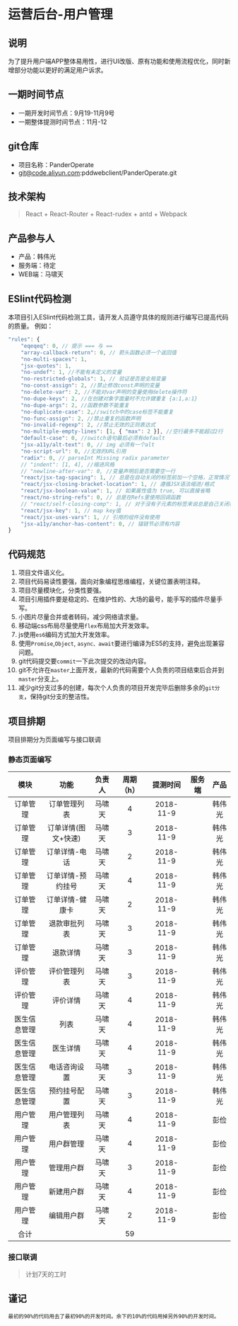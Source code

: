 # 运营后台-用户管理


## 说明
为了提升用户端APP整体易用性，进行UI改版、原有功能和使用流程优化，同时新增部分功能以更好的满足用户诉求。

## 一期时间节点
- 一期开发时间节点：9月19-11月9号
- 一期整体提测时间节点：11月-12

## git仓库
- 项目名称：PanderOperate
- git@code.aliyun.com:pddwebclient/PanderOperate.git

## 技术架构
> React + React-Router + React-rudex + antd + Webpack

## 产品参与人
- 产品：韩伟光
- 服务端：待定
- WEB端：马啸天

## ESlint代码检测
本项目引入ESlint代码检测工具，请开发人员遵守具体的规则进行编写已提高代码的质量。
例如：

```javascript
"rules": {
    "eqeqeq": 0, // 提示 === 与 ==
    "array-callback-return": 0, // 箭头函数必须一个返回值
    "no-multi-spaces": 1,
    "jsx-quotes": 1,
    "no-undef": 1, //不能有未定义的变量
    "no-restricted-globals": 1, // 验证是否是全局变量
    "no-const-assign": 2, //禁止修改const声明的变量
    "no-delete-var": 2, //不能对var声明的变量使用delete操作符
    "no-dupe-keys": 2, //在创建对象字面量时不允许键重复 {a:1,a:1}
    "no-dupe-args": 2, //函数参数不能重复
    "no-duplicate-case": 2,//switch中的case标签不能重复
    "no-func-assign": 2, //禁止重复的函数声明
    "no-invalid-regexp": 2, //禁止无效的正则表达式
    "no-multiple-empty-lines": [1, { "max": 2 }], //空行最多不能超过2行
    "default-case": 0, //switch语句最后必须有default
    "jsx-a11y/alt-text": 0, // img 必须有一个alt
    "no-script-url": 0, //无效的URL引用
    "radix": 0, // parseInt Missing radix parameter
    // "indent": [1, 4], //缩进风格
    // "newline-after-var": 0, //变量声明后是否需要空一行
    "react/jsx-tag-spacing": 1, // 总是在自动关闭的标签前加一个空格，正常情况下也不需要换行
    "react/jsx-closing-bracket-location": 1, // 遵循JSX语法缩进/格式
    "react/jsx-boolean-value": 1, // 如果属性值为 true, 可以直接省略
    "react/no-string-refs": 0, // 总是在Refs里使用回调函数
    // "react/self-closing-comp": 1, // 对于没有子元素的标签来说总是自己关闭标签
    "react/jsx-key": 1, // map key值
    "react/jsx-uses-vars": 1, // 引用的组件没有使用
    "jsx-a11y/anchor-has-content": 0, // 锚链节必须有内容
}
```

## 代码规范
1. 项目文件语义化。
2. 项目代码易读性要强，面向对象编程思维编程，关键位置表明注释。
3. 项目尽量模块化，分类性要强。
4. 项目引用插件要是稳定的、在维护性的、大场的最号，能手写的插件尽量手写。
5. 小图片尽量合并或者转码，减少网络请求量。
6. 移动端css布局尽量使用`flex`布局加大开发效率。
7. js使用`es6`编码方式加大开发效率。
8. 使用`Promise`,`Object`, `async、await`要进行编译为ES5的支持，避免出现兼容问题。
9. git代码提交要`commit`一下此次提交的改动内容。
10. git不允许在`master`上面开发，最新的代码需要个人负责的项目结束后合并到`master`分支上。
11. 减少git分支过多的创建，每次个人负责的项目开发完毕后删除多余的`git分支`，保持git分支的整洁性。

## 项目排期
项目排期分为页面编写与接口联调

### 静态页面编写
| 模块 | 功能 | 负责人 | 周期（h）| 提测时间 | 服务端 | 产品 |
| :--: | :--: | :--: | :--: | :--: | :--: | :--: |
| 订单管理 | 订单管理列表 | 马啸天 | 4 | 2018-11-9 |  | 韩伟光 |
| 订单管理 | 订单详情(图文+快速) | 马啸天 | 3 | 2018-11-9 |  | 韩伟光 |
| 订单管理 | 订单详情-电话 | 马啸天 | 2 | 2018-11-9 |  | 韩伟光 |
| 订单管理 | 订单详情-预约挂号 | 马啸天 | 4 | 2018-11-9 |  | 韩伟光 |
| 订单管理 | 订单详情-健康卡 | 马啸天 | 2 | 2018-11-9 |  | 韩伟光 |
| 订单管理 | 退款审批列表 | 马啸天 | 3 | 2018-11-9 |  | 韩伟光 |
| 订单管理 | 退款详情 | 马啸天 | 3 | 2018-11-9 |  | 韩伟光 |
| 评价管理 | 评价管理列表 | 马啸天 | 3 | 2018-11-9 |  | 韩伟光 |
| 评价管理 | 评价详情 | 马啸天 | 4 | 2018-11-9 |  | 韩伟光 |
| 医生信息管理 | 列表 | 马啸天 | 4 | 2018-11-9 |  | 韩伟光 |
| 医生信息管理 | 医生详情 | 马啸天 | 4 | 2018-11-9 |  | 韩伟光 |
| 医生信息管理 | 电话咨询设置 | 马啸天 | 3 | 2018-11-9 |  | 韩伟光 |
| 医生信息管理 | 预约挂号配置 | 马啸天 | 3 | 2018-11-9 |  | 韩伟光 |
| 用户管理 | 用户管理列表 | 马啸天 | 4 | 2018-11-9 |  | 彭俭 |
| 用户管理 | 用户群管理 | 马啸天 | 4 | 2018-11-9 |  | 彭俭 |
| 用户管理 | 管理用户群 | 马啸天 | 3 | 2018-11-9 |  | 彭俭 |
| 用户管理 | 新建用户群 | 马啸天 | 4 | 2018-11-9 |  | 彭俭 |
| 用户管理 | 编辑用户群 | 马啸天 | 2 | 2018-11-9 |  | 彭俭 |
| 合计 |  |  | 59 |  |  |  |

### 接口联调
>计划7天的工时

## 谨记
```text
最初的90%的代码用去了最初90%的开发时间。余下的10%的代码用掉另外90%的开发时间。
```